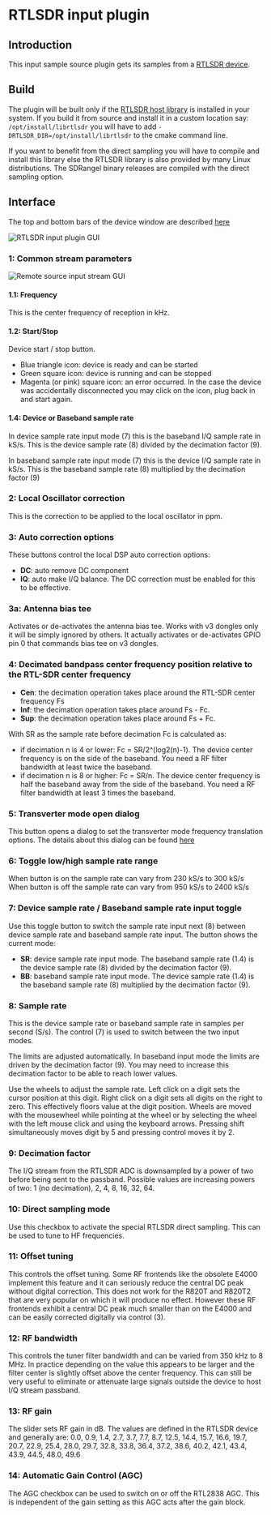 <h1>RTLSDR input plugin</h1>

<h2>Introduction</h2>

This input sample source plugin gets its samples from a [RTLSDR device](http://www.rtl-sdr.com/).

<h2>Build</h2>

The plugin will be built only if the [RTLSDR host library](https://github.com/f4exb/librtlsdr) is installed in your system. If you build it from source and install it in a custom location say: `/opt/install/librtlsdr` you will have to add `-DRTLSDR_DIR=/opt/install/librtlsdr` to the cmake command line.

If you want to benefit from the direct sampling you will have to compile and install this library else the RTLSDR library is also provided by many Linux distributions. The SDRangel binary releases are compiled with the direct sampling option.

<h2>Interface</h2>

The top and bottom bars of the device window are described [here](../../../sdrgui/device/readme.md)

![RTLSDR input plugin GUI](../../../doc/img/RTLSDR_plugin.png)

<h3>1: Common stream parameters</h3>

![Remote source input stream GUI](../../../doc/img/RemoteInput_plugin_01.png)

<h4>1.1: Frequency</h4>

This is the center frequency of reception in kHz.

<h4>1.2: Start/Stop</h4>

Device start / stop button.

  - Blue triangle icon: device is ready and can be started
  - Green square icon: device is running and can be stopped
  - Magenta (or pink) square icon: an error occurred. In the case the device was accidentally disconnected you may click on the icon, plug back in and start again.

<h4>1.4: Device or Baseband sample rate</h4>

In device sample rate input mode (7) this is the baseband I/Q sample rate in kS/s. This is the device sample rate (8) divided by the decimation factor (9).

In baseband sample rate input mode (7) this is the device I/Q sample rate in kS/s. This is the baseband sample rate (8) multiplied by the decimation factor (9)

<h3>2: Local Oscillator correction</h3>

This is the correction to be applied to the local oscillator in ppm.

<h3>3: Auto correction options</h3>

These buttons control the local DSP auto correction options:

  - **DC**: auto remove DC component
  - **IQ**: auto make I/Q balance. The DC correction must be enabled for this to be effective.

<h3>3a: Antenna bias tee</h3>

Activates or de-activates the antenna bias tee. Works with v3 dongles only it will be simply ignored by others. It actually activates or de-activates GPIO pin 0 that commands bias tee on v3 dongles.

<h3>4: Decimated bandpass center frequency position relative to the RTL-SDR center frequency</h3>

  - **Cen**: the decimation operation takes place around the RTL-SDR center frequency Fs
  - **Inf**: the decimation operation takes place around Fs - Fc.
  - **Sup**: the decimation operation takes place around Fs + Fc.

With SR as the sample rate before decimation Fc is calculated as:

  - if decimation n is 4 or lower:  Fc = SR/2^(log2(n)-1). The device center frequency is on the side of the baseband. You need a RF filter bandwidth at least twice the baseband.
  - if decimation n is 8 or higher: Fc = SR/n. The device center frequency is half the baseband away from the side of the baseband. You need a RF filter bandwidth at least 3 times the baseband.

<h3>5: Transverter mode open dialog</h3>

This button opens a dialog to set the transverter mode frequency translation options. The details about this dialog can be found [here](../../../sdrgui/gui/transverterdialog.md)

<h3>6: Toggle low/high sample rate range</h3>

When button is on the sample rate can vary from 230 kS/s to 300 kS/s
When button is off the sample rate can vary from 950 kS/s to 2400 kS/s

<h3>7: Device sample rate / Baseband sample rate input toggle</h3>

Use this toggle button to switch the sample rate input next (8) between device sample rate and baseband sample rate input. The button shows the current mode:

  - **SR**: device sample rate input mode. The baseband sample rate (1.4) is the device sample rate (8) divided by the decimation factor (9).
  - **BB**: baseband sample rate input mode. The device sample rate (1.4) is the baseband sample rate (8) multiplied by the decimation factor (9).

<h3>8: Sample rate</h3>

This is the device sample rate or baseband sample rate in samples per second (S/s). The control (7) is used to switch between the two input modes.

The limits are adjusted automatically. In baseband input mode the limits are driven by the decimation factor (9). You may need to increase this decimation factor to be able to reach lower values.

Use the wheels to adjust the sample rate. Left click on a digit sets the cursor position at this digit. Right click on a digit sets all digits on the right to zero. This effectively floors value at the digit position. Wheels are moved with the mousewheel while pointing at the wheel or by selecting the wheel with the left mouse click and using the keyboard arrows. Pressing shift simultaneously moves digit by 5 and pressing control moves it by 2.

<h3>9: Decimation factor</h3>

The I/Q stream from the RTLSDR ADC is downsampled by a power of two before being sent to the passband. Possible values are increasing powers of two: 1 (no decimation), 2, 4, 8, 16, 32, 64.

<h3>10: Direct sampling mode</h3>

Use this checkbox to activate the special RTLSDR direct sampling. This can be used to tune to HF frequencies.

<h3>11: Offset tuning</h3>

This controls the offset tuning. Some RF frontends like the obsolete E4000 implement this feature and it can seriously reduce the central DC peak without digital correction. This does not work for the R820T and R820T2 that are very popular on which it will produce no effect. However these RF frontends exhibit a central DC peak much smaller than on the E4000 and can be easily corrected digitally via control (3).

<h3>12: RF bandwidth</h3>

This controls the tuner filter bandwidth and can be varied from 350 kHz to 8 MHz. In practice depending on the value this appears to be larger and the filter center is slightly offset above the center frequency. This can still be very useful to eliminate or attenuate large signals outside the device to host I/Q stream passband.

<h3>13: RF gain</h2>

The slider sets RF gain in dB. The values are defined in the RTLSDR device and generally are: 0.0, 0.9, 1.4, 2.7, 3.7, 7.7, 8.7, 12.5, 14.4, 15.7, 16.6, 19.7, 20.7, 22.9, 25.4, 28.0, 29.7, 32.8, 33.8, 36.4, 37.2, 38.6, 40.2, 42.1, 43.4, 43.9, 44.5, 48.0, 49.6

<h3>14: Automatic Gain Control (AGC)</h3>

The AGC checkbox can be used to switch on or off the RTL2838 AGC. This is independent of the gain setting as this AGC acts after the gain block.
